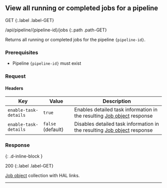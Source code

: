 ## View all running or completed jobs for a pipeline

GET
{:.label .label-GET}

/api/pipeline/{pipeline-id}/jobs
{:.path .path-GET}

Returns all running or completed jobs for the pipeline `{pipeline-id}`.

### Prerequisites
- Pipeline `{pipeline-id}` must exist

### Request
#### Headers

Key | Value | Description
--- | ----- | -----------
`enable-task-details` | `true` | Enables detailed task information in the resulting [Job object](#job-object) response
`enable-task-details` | `false` (default) | Disables detailed task information in the resulting [Job object](#job-object) response

### Response
{: .d-inline-block }

200
{:.label .label-GET}

[Job object](#job-object) collection with HAL links.

---
